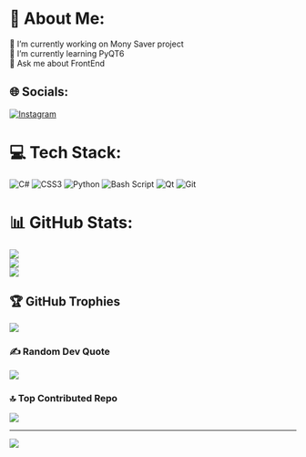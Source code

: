 # 💫 About Me:
🔭 I’m currently working on Mony Saver project<br>🌱 I’m currently learning PyQT6<br>💬 Ask me about FrontEnd


## 🌐 Socials:
[![Instagram](https://img.shields.io/badge/Instagram-%23E4405F.svg?logo=Instagram&logoColor=white)](https://instagram.com/lilnovvprod) 

# 💻 Tech Stack:
![C#](https://img.shields.io/badge/c%23-%23239120.svg?style=for-the-badge&logo=csharp&logoColor=white) ![CSS3](https://img.shields.io/badge/css3-%231572B6.svg?style=for-the-badge&logo=css3&logoColor=white) ![Python](https://img.shields.io/badge/python-3670A0?style=for-the-badge&logo=python&logoColor=ffdd54) ![Bash Script](https://img.shields.io/badge/bash_script-%23121011.svg?style=for-the-badge&logo=gnu-bash&logoColor=white) ![Qt](https://img.shields.io/badge/Qt-%23217346.svg?style=for-the-badge&logo=Qt&logoColor=white) ![Git](https://img.shields.io/badge/git-%23F05033.svg?style=for-the-badge&logo=git&logoColor=white)
# 📊 GitHub Stats:
![](https://github-readme-stats.vercel.app/api?username=hosseinesfahani&theme=dark&hide_border=false&include_all_commits=false&count_private=false)<br/>
![](https://nirzak-streak-stats.vercel.app/?user=hosseinesfahani&theme=dark&hide_border=false)<br/>
![](https://github-readme-stats.vercel.app/api/top-langs/?username=hosseinesfahani&theme=dark&hide_border=false&include_all_commits=false&count_private=false&layout=compact)

## 🏆 GitHub Trophies
![](https://github-profile-trophy.vercel.app/?username=hosseinesfahani&theme=radical&no-frame=false&no-bg=true&margin-w=4)

### ✍️ Random Dev Quote
![](https://quotes-github-readme.vercel.app/api?type=horizontal&theme=radical)

### 🔝 Top Contributed Repo
![](https://github-contributor-stats.vercel.app/api?username=hosseinesfahani&limit=5&theme=dark&combine_all_yearly_contributions=true)

---
[![](https://visitcount.itsvg.in/api?id=hosseinesfahani&icon=0&color=0)](https://visitcount.itsvg.in)

<!-- Proudly created with GPRM ( https://gprm.itsvg.in ) -->
